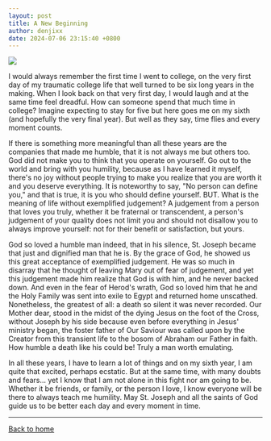```yaml
---
layout: post
title: A New Beginning
author: denjixx
date: 2024-07-06 23:15:40 +0800
---
```


<p align="left">
  <img src="https://d1jpo8rtg1c7nb.cloudfront.net/fileman/60ed0084bde02-S0410%20Front.png" />
</p>

I would always remember the first time I went to college, on the very first day of my traumatic college life that well turned to be six long years in the making. When I look back on that very first day, I would laugh and at the same time feel dreadful. How can someone spend that much time in college? Imagine expecting to stay for five but here goes me on my sixth (and hopefully the very final year). But well as they say, time flies and every moment counts. 


If there is something more meaningful than all these years are the companies that made me humble, that it is not always me but others too. God did not make you to think that you operate on yourself. Go out to the world and bring with you humility, because as I have learned it myself, there's no joy without people trying to make you realize that you are worth it and you deserve everything. It is noteworthy to say, "No person can define you," and that is true, it is you who should define yourself. BUT. What is the meaning of life without exemplified judgement? A judgement from a person that loves you truly, whether it be fraternal or transcendent, a person's judgement of your quality does not limit you and should not disallow you to always improve yourself: not for their benefit or satisfaction, but yours.


God so loved a humble man indeed, that in his silence, St. Joseph became that just and dignified man that he is. By the grace of God, he showed us this great acceptance of exemplified judgement. He was so much in disarray that he thought of leaving Mary out of fear of judgement, and yet this judgement made him realize that God is with him, and he never backed down. And even in the fear of Herod's wrath, God so loved him that he and the Holy Family was sent into exile to Egypt and returned home unscathed. Nonetheless, the greatest of all: a death so silent it was never recorded. Our Mother dear, stood in the midst of the dying Jesus on the foot of the Cross, without Joseph by his side because even before everything in Jesus' ministry began, the foster father of Our Saviour was called upon by the Creator from this transient life to the bosom of Abraham our Father in faith. How humble a death like his could be! Truly a man worth emulating.


In all these years, I have to learn a lot of things and on my sixth year, I am quite that excited, perhaps ecstatic. But at the same time, with many doubts and fears... yet I know that I am not alone in this fight nor am going to be. Whether it be friends, or family, or the person I love, I know everyone will be there to always teach me humility. May St. Joseph and all the saints of God guide us to be better each day and every moment in time.

---

[Back to home](https://denjixx.github.io/blog/)
